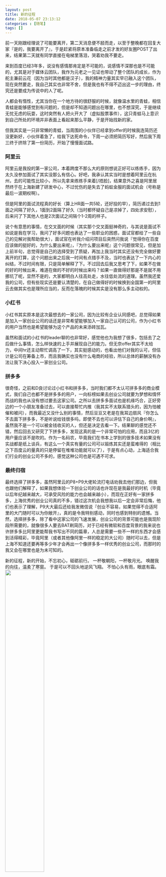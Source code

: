 ```yaml
---
layout: post
title: 新的征程
date: 2018-05-07 23:13:12
categories : [随笔]
tags: []
---
```


前一天刚跟经理说了可能要离开，第二天消息便不胫而走，以至于整晚都在回复大家『是的，我要离开了』，于是赶紧将原本准备临走之前才发的好友圈POST了出来，结果第二天就有同学直接在电梯里落泪，哭着劝我不要走。

来到百度已经3年多，说没有感情那肯定是不可能的，说感情不深那也是不可能的，尤其是对于媒体云团队，我作为元老之一见证也带动了整个团队的成长，作为舵主兼前云花（因为当时其他都是汉子），我的精神力量其实早已融入这个团队，现在突然要走，我自己其实也非常不舍，但是我也有不得不迈出这一步的理由，终究还是要成为传说中的人了呢。

人都会有惰性，尤其当你在一个地方待的很舒服的时候，就像温水里的青蛙，相信青蛙是能够感觉到有问题的，但是却不知道问题出在哪里，也不想深究，于是继续无忧无虑的玩耍，这时突然有人把火开大了（虚拟股票事件），这只青蛙马上意识到自己所处的环境并非表面上看起来那么平静，于是开始找新的家。

但我其实是一只非常懒的青蛙，当周围的小伙伴已经拿到offer的时候我连简历还没更新好，小伙伴着急了，给我下达死命令，下周一必须把简历写好，然后我下周三终于挤除了第一份简历，开始了慢慢面试路。
<!--more-->

### 阿里云

阿里云是我投的第一家公司，本着跨度不那么大的原则想说正好可以练练手，因为太久没参加面试了其实没那么有信心。好吧，我承认其实当时是想着阿里云在杭州，去的可能性比较小，所以先拿来练练手来着[/捂脸]，结果意外之喜是阿里居然终于在上海新建了研发中心，不过忧伤的是失去了蚂蚁金服的面试机会（号称是最后一波期权啊）。

但是阿里的面试流程真的好长（算上HR面一共5轮，还好投的早），简历递过去到1面之间隔了好久，1面到2面隔了好久（当时都怀疑自己是凉掉了，四处求安慰），后来问了下其他人也是2次面试之间隔个1-2周的样子。

说个有意思的事情，在交叉面的时候（其实那个交叉面挺神奇的，与其说是面试不如说是我在学习，我问了好多问题也表达了一些职业的困惑，面试官都给了一些自己的见解对我帮助很大），面试官在听我介绍问项目后突然问我说『觉得你在百度应该做的挺好的，为什么要出来呢』，『为什么要出来呢』这个问题很常见，但是加上前半句，总觉得是自己的选择受到了质疑，再加上我当时其实还没有完全做好要离开的打算，这个问题出来之后我一时间有点措手不及，当时也表达了一下内心的纠结，不过时间有限，只是简单解释了下。不过回去后我又思考了下，如果不在做的好的时候出来，难道在做的不好的时候出来吗？如果一直做得好那是不是就不用挪坑了呢，显然不是的，大家都明白人往高处走，水往低处流的道理。虽然我还爱我的公司，但有些现实还是要认清楚的，在自己做得好的时候换到全国第一的阿里云去做其实也是理所应当的，反而在落魄的时候其实是没有那么多主动权的。

### 小红书

小红书其实原本是这次最想去的一家公司，因为比较有企业认同感吧，总觉得如果是加入一家创业公司的话还是非常希望能够加入一家自己认可的公司，作为小红书的用户当然也是希望能够为这个产品的未来添砖加瓦。

虽然和面试的小红书的leader聊的也非常好，感觉他也为我想了很多，包括去了之后做什么事情，怎么样快速的上手并展现自己的能力。但无奈offer其实不太给力，中间hr还主动帮忙调高了一下，其实挺感动的，也看出他们对我的认可，但估计是公司在筹备上市，而且我确实也没有什么电商的经验，所以总体的薪酬没有办法让我下决心投入一家创业公司。

### 拼多多

很奇怪，之前和D良讨论过小红书和拼多多，当时我们都不太认可拼多多的商业模式，我们自己也都不是拼多多的用户，一向标榜如果去创业公司就要为梦想和情怀而战的我也从没有想过要去这家公司。之所以去拼多多面试也是机缘巧合，正好旁边的一个小朋友准备过去，可以直接帮忙内推（我其实不太联系猎头的，因为怕被催和被问），而我最近又没什么别的事情，然后豆豆又老是在我耳边扇风『你怎么不去面下拼多多，不是听说给钱很多吗，即使不去也可以评估下自己的身价啊』，虽然我不是一个可以被金钱收买的人，但还是决定去看一下。结果聊的感觉还不错，然后回去又研究了下拼多多，发现这真的是一个非常可怕的应用，而且3亿的用户量应该不是吹的。作为一名码农，毕竟我们在书本上学到的很多技术如果没有实战都是纸上谈兵，有这么一个真实有量的公司可以锻炼其实还是蛮难得的（相比之下百度云的量真的只是停留在堆堆功能就可以了），于是有点心动，上海适合我们行业的创业公司不多的，感觉这种公司也是可遇不可求。

### 最终归宿

最终选择了拼多多，虽然阿里云的P8+P9大佬轮流打电话劝我去他们那边，但我也跟他们解释了，如果我想体验一下创业公司的话也许现在是我最好的时机（毕竟以后年纪越来越大，可承受风险的能力也会越来越小），而现在正好有一家拼多多，上海优秀的创业公司真的不多，错过这次机会我想我以后一定会非常后悔，他们也表示了理解，P9大大最后还给我发微信说『创业不容易，如果觉得不合适阿里的大门随时可以为你敞开』，真的是令我特别感动，同时也感到特别的遗憾。当然，选择拼多多，除了看中这家公司的飞速发展，创业公司的背景可能也是我现阶段所需要的，就像很多人要去BAT刷简历，对于已经有微软和百度背景的我来说也许拼多多比阿里更能帮我书写出不同的篇章，人总是需要一些不一样的东西才会感到活得精彩，毕竟阿里（或者其他像阿里一样的稳定的大公司）随时可以去，但是上海不知道还要再等多少年才会再出一个像拼多多一样优秀的创业公司，而那时的我又会在哪里也是为未可知的。

新的征程，新的开始，不忘初心，砥砺前行。
一杯敬朝阳，一杯敬月光。
唤醒我的向往，温柔了寒窗。
于是可以不回头地逆风飞翔。
不怕心头有雨，眼底有霜。
<img src="2018/05/07/新的征程/fe3396df-d382-4019-ba5b-ec441f0db7a7.jpeg" width="50%" height="50%" alt="" align=center />
